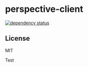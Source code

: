 # perspective-client

[![dependency status](https://david-dm.org/perspective/perspective-client.png)](https://david-dm.org/perspective/perspective-client)


License
-------

MIT

Test
